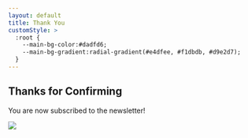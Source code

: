 ```yaml
---
layout: default
title: Thank You
customStyle: >
  :root {
    --main-bg-color:#dadfd6;
    --main-bg-gradient:radial-gradient(#e4dfee, #f1dbdb, #d9e2d7);
  }
---
```


## Thanks for Confirming

You are now subscribed to the newsletter!

<img src="https://s3.amazonaws.com/palomakop.tv/graphics/blob.svg" class="graphic"/>
